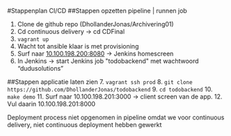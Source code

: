 #Stappenplan CI/CD
##Stappen opzetten pipeline | runnen job

1. Clone de github repo (DhollanderJonas/Archivering01)
2. Cd continuous delivery -> cd CDFinal
3. `vagrant up`
4. Wacht tot ansible klaar is met provisioning
5. Surf naar [10.100.198.200:8080](10.100.198.200:8080) -> Jenkins homescreen
6. In Jenkins -> start Jenkins job "todobackend" met wachtwoord “dudusolutions”

##Stappen applicatie laten zien
7. `vagrant ssh prod`
8. `git clone https://github.com/DhollanderJonas/todobackend`
9. `cd todobackend`
10. `make demo`
11. Surf naar 10.100.198.201:3000 -> client screen van de app.
12. Vul daarin 10.100.198.201:8000

Deployment process niet opgenomen in pipeline omdat we voor continuous delivery, niet continuous deployment hebben gewerkt



